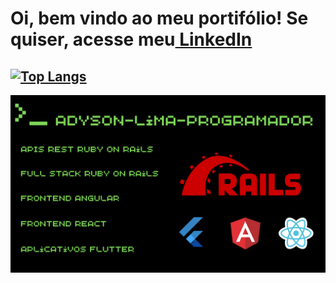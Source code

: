 # Oi, bem vindo ao meu portifólio! Se quiser, acesse meu<a href="https://www.linkedin.com/in/adyson-lima-programador/"><strong> LinkedIn</strong></a>
## [![Top Langs](https://github-readme-stats.vercel.app/api/top-langs/?username=Adyson-Lima-Programador&layout=compact)](https://github.com/Adyson-Lima-Programador/github-readme-stats)
<img src="https://github.com/Adyson-Lima-Programador/Adyson-Lima-Programador/blob/main/Adyson-Lima-Programador.png" width="100%" height="50%">

